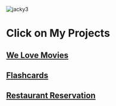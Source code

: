 ![jacky3](https://github.com/jackymiao/jackymiao/assets/55778701/ffecf5d4-6d55-480e-bd47-db15db83f9da)
# Click on My Projects
## [We Love Movies](https://tf-capstone-frontend-welovemovies.onrender.com)
## [Flashcards](https://flashcard-o-matic-vr6s.onrender.com)
## [Restaurant Reservation](https://my-restaurant-reservation.onrender.com)
